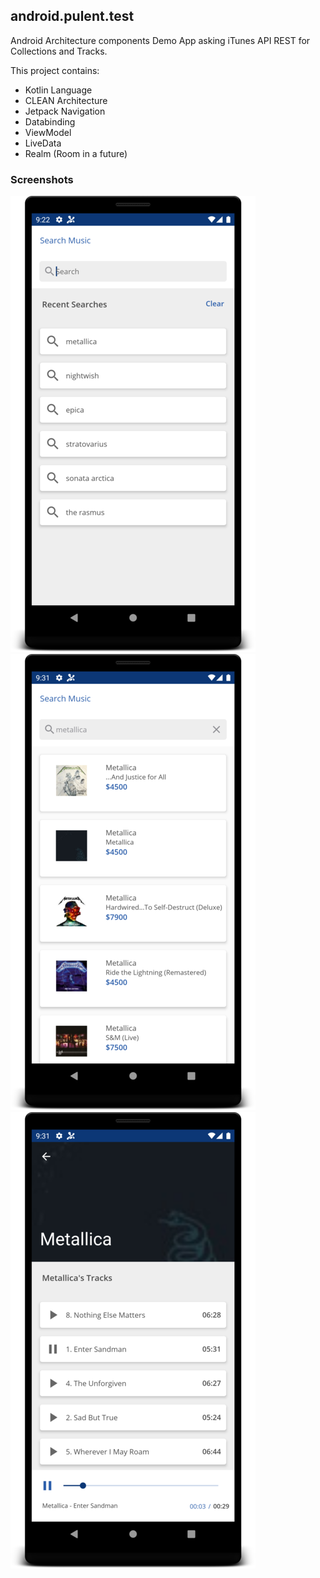 ## android.pulent.test

Android Architecture components Demo App asking iTunes API REST for Collections and Tracks.

This project contains:

- Kotlin Language
- CLEAN Architecture
- Jetpack Navigation
- Databinding
- ViewModel
- LiveData
- Realm (Room in a future)

### Screenshots

![Saved searches](https://raw.githubusercontent.com/anibalbastiass/android.pulent.test/develop/screenshots/device-2019-12-02-092338.png) ![Search albums](https://raw.githubusercontent.com/anibalbastiass/android.pulent.test/develop/screenshots/device-2019-12-02-093159.png) ![Play album songs](https://raw.githubusercontent.com/anibalbastiass/android.pulent.test/develop/screenshots/device-2019-12-02-093235.png) 
